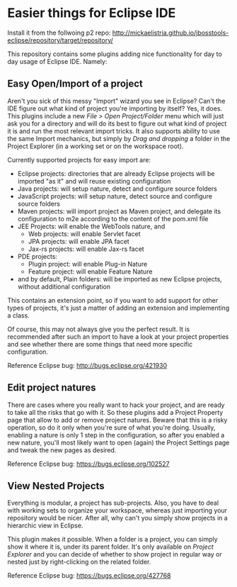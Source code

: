 # Easier things for Eclipse IDE

Install it from the follwoing p2 repo: http://mickaelistria.github.io/jbosstools-eclipse/repository/target/repository/


This repository contains some plugins adding nice functionality for day to day usage of Eclipse IDE. Namely:

## Easy Open/Import of a project

Aren't you sick of this messy "Import" wizard you see in Eclipse? Can't the IDE figure out what kind of project you're importing by itself? Yes, it does. This plugins include a new *File > Open Project/Folder* menu which will just ask you for a directory and will do its best to figure out what kind of project it is and run the most relevant import tricks. It also supports ability to use the same Import mechanics, but simply by *Drag and dropping* a folder in the Project Explorer (in a working set or on the workspace root).

Currently supported projects for easy import are:
* Eclipse projects: directories that are already Eclipse projects will be imported "as it" and will reuse existing configuration
* Java projects: will setup nature, detect and configure source folders
* JavaScript projects: will setup nature, detect source and configure source folders
* Maven projects: will import project as Maven project, and delegate its configuration to m2e according to the content of the pom.xml file
* JEE Projects: will enable the WebTools nature, and
  * Web projects: will enable Servlet facet
  * JPA projects: will enable JPA facet
  * Jax-rs projects: will enable Jax-rs facet
* PDE projects:
  * Plugin project: will enable Plug-in Nature
  * Feature project: will enable Feature Nature
* and by default, Plain folders: will be imported as new Eclipse projects, without additional configuration

This contains an extension point, so if you want to add support for other types of projects, it's just a matter of adding an extension and implementing a class.

Of course, this may not always give you the perfect result. It is recommended after such an import to have a look at your project properties and see whether there are some things that need more specific configuration.

Reference Eclipse bug: http://bugs.eclipse.org/421930

## Edit project natures

There are cases where you really want to hack your project, and are ready to take all the risks that go with it. So these plugins add a Project Property page that allow to add or remove project natures. Beware that this is a risky operation, so do it only when you're sure of what you're doing. Usually, enabling a nature is only 1 step in the configuration, so after you enabled a new nature, you'll most likely want to open (again) the Project Settings page and tweak the new pages as desired.

Reference Eclipse bug: https://bugs.eclipse.org/102527

## View Nested Projects

Everything is modular, a project has sub-projects. Also, you have to deal with working sets to organize your workspace, whereas just importing your repository would be nicer. After all, why can't you simply show projects in a hierarchic view in Eclipse.

This plugin makes it possible. When a folder is a project, you can simply show it where it is, under its parent folder. It's only available on _Project Explorer_ and you can decide of whether to show project in regular way or nested just by right-clicking on the related folder.

Reference Eclipse bug: https://bugs.eclipse.org/427768
